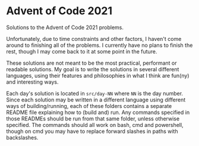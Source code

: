 # Advent of Code 2021
Solutions to the Advent of Code 2021 problems.

Unfortunately, due to time constraints and other factors, I haven't come around
to finishing all of the problems. I currently have no plans to finish the rest,
though I may come back to it at some point in the future.

These solutions are not meant to be the most practical, performant or readable
solutions. My goal is to write the solutions in several different languages,
using their features and philosophies in what I think are fun(ny) and
interesting ways.

Each day's solution is located in `src/day-NN` where `NN` is the day number.
Since each solution may be written in a different language using different ways
of building/running, each of these folders contains a separate README file
explaining how to (build and) run. Any commands specified in those READMEs
should be run from that same folder, unless otherwise specified. The commands
should all work on bash, cmd and powershell, though on cmd you may have to
replace forward slashes in paths with backslashes.

